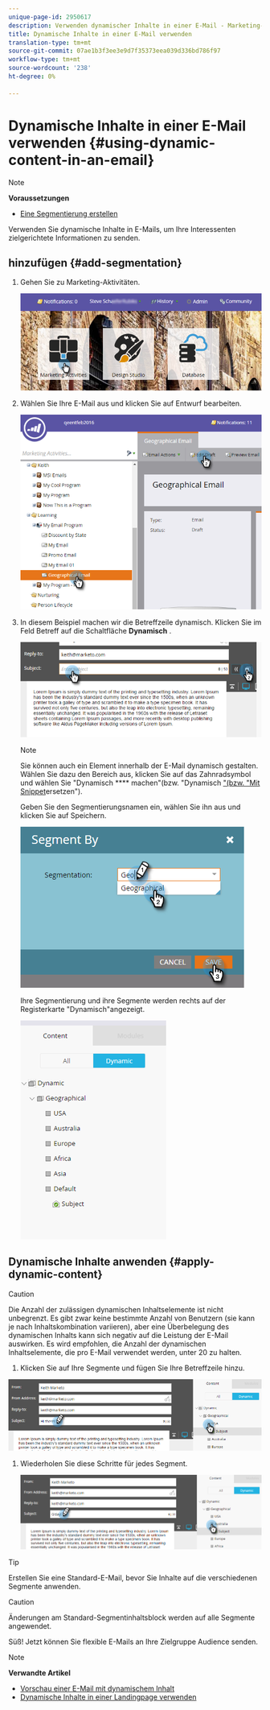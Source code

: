 ```yaml
---
unique-page-id: 2950617
description: Verwenden dynamischer Inhalte in einer E-Mail - Marketing-Dokumente - Produktdokumentation
title: Dynamische Inhalte in einer E-Mail verwenden
translation-type: tm+mt
source-git-commit: 07ae1b3f3ee3e9d7f35373eea039d336bd786f97
workflow-type: tm+mt
source-wordcount: '238'
ht-degree: 0%

---
```



# Dynamische Inhalte in einer E-Mail verwenden {#using-dynamic-content-in-an-email}

>[!NOTE]
>
>**Voraussetzungen**
>
>* [Eine Segmentierung erstellen](../../../../product-docs/personalization/segmentation-and-snippets/segmentation/create-a-segmentation.md)

>



Verwenden Sie dynamische Inhalte in E-Mails, um Ihre Interessenten zielgerichtete Informationen zu senden.

## hinzufügen {#add-segmentation}

1. Gehen Sie zu Marketing-Aktivitäten.

   ![](assets/login-marketing-activities.png)

1. Wählen Sie Ihre E-Mail aus und klicken Sie auf Entwurf bearbeiten.

   ![](assets/1.2.png)

1. In diesem Beispiel machen wir die Betreffzeile dynamisch. Klicken Sie im Feld Betreff auf die Schaltfläche **Dynamisch** .

   ![](assets/1.3.png)

   >[!NOTE]
   >
   >Sie können auch ein Element innerhalb der E-Mail dynamisch gestalten. Wählen Sie dazu den Bereich aus, klicken Sie auf das Zahnradsymbol und wählen Sie &quot;Dynamisch **** machen&quot;(bzw. &quot;Dynamisch [&quot;(bzw. &quot;Mit Snippet](../../../../product-docs/personalization/segmentation-and-snippets/snippets/create-a-snippet.md)ersetzen&quot;).

   Geben Sie den Segmentierungsnamen ein, wählen Sie ihn aus und klicken Sie auf Speichern.

   ![](assets/1.4.png)

   Ihre Segmentierung und ihre Segmente werden rechts auf der Registerkarte &quot;Dynamisch&quot;angezeigt.

   ![](assets/1.5.png)

## Dynamische Inhalte anwenden {#apply-dynamic-content}

>[!CAUTION]
>
>Die Anzahl der zulässigen dynamischen Inhaltselemente ist nicht unbegrenzt. Es gibt zwar keine bestimmte Anzahl von Benutzern (sie kann je nach Inhaltskombination variieren), aber eine Überbelegung des dynamischen Inhalts kann sich negativ auf die Leistung der E-Mail auswirken. Es wird empfohlen, die Anzahl der dynamischen Inhaltselemente, die pro E-Mail verwendet werden, unter 20 zu halten.

1. Klicken Sie auf Ihre Segmente und fügen Sie Ihre Betreffzeile hinzu.

![](assets/2.1.png)

1. Wiederholen Sie diese Schritte für jedes Segment.

   ![](assets/2.2.png)

>[!TIP]
>
>Erstellen Sie eine Standard-E-Mail, bevor Sie Inhalte auf die verschiedenen Segmente anwenden.

>[!CAUTION]
>
>Änderungen am Standard-Segmentinhaltsblock werden auf alle Segmente angewendet.

Süß! Jetzt können Sie flexible E-Mails an Ihre Zielgruppe Audience senden.

>[!NOTE]
>
>**Verwandte Artikel**
>
>* [Vorschau einer E-Mail mit dynamischem Inhalt](preview-an-email-with-dynamic-content.md)
>* [Dynamische Inhalte in einer Landingpage verwenden](../../../../product-docs/demand-generation/landing-pages/free-form-landing-pages/use-dynamic-content-in-a-free-form-landing-page.md)

>



